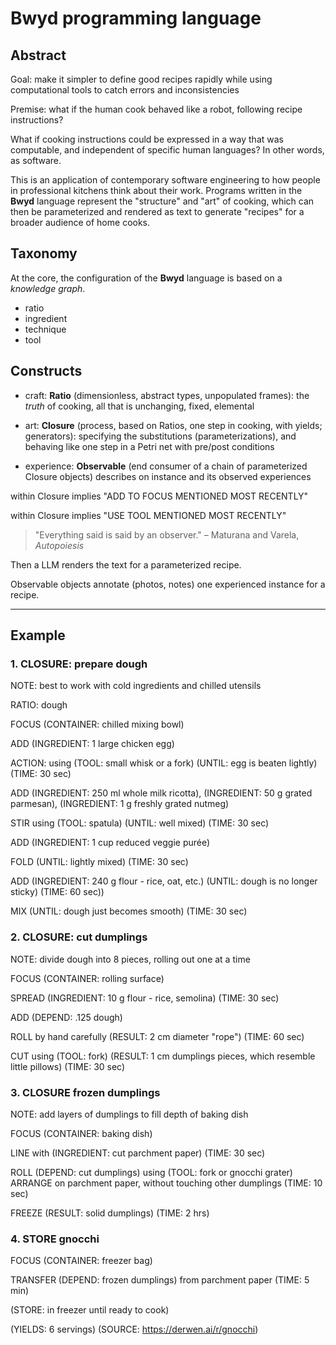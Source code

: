 # Bwyd programming language

## Abstract

Goal: make it simpler to define good recipes rapidly while using computational tools to catch errors and inconsistencies

Premise: what if the human cook behaved like a robot, following recipe instructions?

What if cooking instructions could be expressed in a way that was computable, and independent of specific human languages? In other words, as software.

This is an application of contemporary software engineering to how people in professional kitchens think about their work. Programs written in the **Bwyd** language represent the "structure" and "art" of cooking, which can then be parameterized and rendered as text to generate "recipes" for a broader audience of home cooks.


## Taxonomy

At the core, the configuration of the **Bwyd** language is based on a _knowledge graph_.

  - ratio
  - ingredient
  - technique
  - tool


## Constructs

  - craft: **Ratio** (dimensionless, abstract types, unpopulated frames): the _truth_ of cooking, all that is unchanging, fixed, elemental

  - art: **Closure** (process, based on Ratios, one step in cooking, with yields; generators): specifying the substitutions (parameterizations), and behaving like one step in a Petri net with pre/post conditions

  - experience: **Observable** (end consumer of a chain of parameterized Closure objects) describes on instance and its observed experiences

within Closure implies "ADD TO FOCUS MENTIONED MOST RECENTLY"

within Closure implies "USE TOOL MENTIONED MOST RECENTLY"

> "Everything said is said by an observer." – Maturana and Varela, _Autopoiesis_


Then a LLM renders the text for a parameterized recipe.

Observable objects annotate (photos, notes) one experienced instance for a recipe.


---

## Example

### 1. CLOSURE: prepare dough

NOTE: best to work with cold ingredients and chilled utensils

RATIO: dough

FOCUS (CONTAINER: chilled mixing bowl)

ADD (INGREDIENT: 1 large chicken egg)

ACTION: using (TOOL: small whisk or a fork)
	(UNTIL: egg is beaten lightly)
	(TIME: 30 sec)

ADD (INGREDIENT: 250 ml whole milk ricotta), (INGREDIENT: 50 g grated parmesan), (INGREDIENT: 1 g freshly grated nutmeg) 

STIR using (TOOL: spatula)
	(UNTIL: well mixed)
	(TIME: 30 sec)

ADD (INGREDIENT: 1 cup reduced veggie purée)

FOLD
	(UNTIL: lightly mixed)
	(TIME: 30 sec)

ADD (INGREDIENT: 240 g flour - rice, oat, etc.)
    (UNTIL: dough is no longer sticky)
    (TIME: 60 sec))

MIX
	(UNTIL: dough just becomes smooth)
	(TIME: 30 sec)


### 2. CLOSURE: cut dumplings

NOTE: divide dough into 8 pieces, rolling out one at a time

FOCUS (CONTAINER: rolling surface)

SPREAD (INGREDIENT: 10 g flour - rice, semolina)
	(TIME: 30 sec)

ADD (DEPEND: .125 dough)

ROLL by hand
	carefully
	(RESULT: 2 cm diameter "rope")
	(TIME: 60 sec)

CUT using (TOOL: fork)
	(RESULT: 1 cm dumplings pieces, which resemble little pillows)
	(TIME: 30 sec)


### 3. CLOSURE frozen dumplings

NOTE: add layers of dumplings to fill depth of baking dish

FOCUS (CONTAINER: baking dish)

LINE with (INGREDIENT: cut parchment paper)
	(TIME: 30 sec)

ROLL (DEPEND: cut dumplings) using (TOOL: fork or gnocchi grater)
ARRANGE on parchment paper, without touching other dumplings
	(TIME: 10 sec)

FREEZE
	(RESULT: solid dumplings)
	(TIME: 2 hrs)


### 4. STORE gnocchi

FOCUS (CONTAINER: freezer bag)

TRANSFER (DEPEND: frozen dumplings) from parchment paper
	(TIME: 5 min)

(STORE: in freezer until ready to cook)

(YIELDS: 6 servings)
(SOURCE: https://derwen.ai/r/gnocchi)